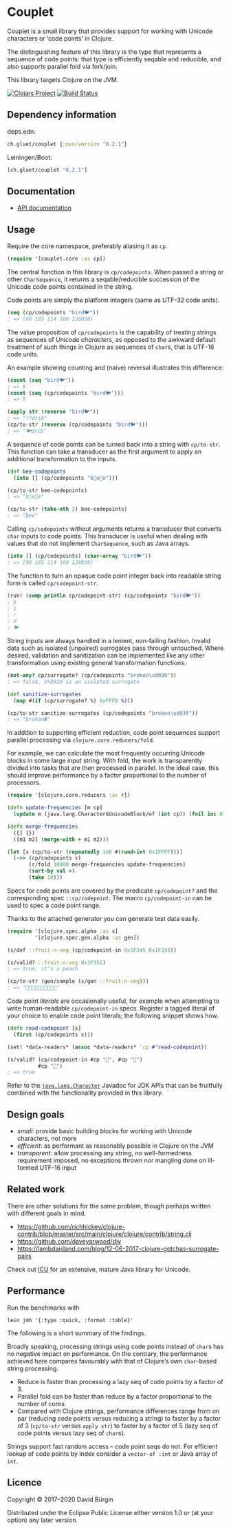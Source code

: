 # Couplet

Couplet is a small library that provides support for working with Unicode
characters or ‘code points’ in Clojure.

The distinguishing feature of this library is the type that represents a
sequence of code points: that type is efficiently seqable and reducible, and
also supports parallel fold via fork/join.

This library targets Clojure on the JVM.

[![Clojars Project](https://img.shields.io/clojars/v/ch.gluet/couplet.svg)](https://clojars.org/ch.gluet/couplet)
[![Build Status](https://travis-ci.org/glts/couplet.svg?branch=master)](https://travis-ci.org/glts/couplet)

## Dependency information

deps.edn:

```clojure
ch.gluet/couplet {:mvn/version "0.2.1"}
```

Leiningen/Boot:

```clojure
[ch.gluet/couplet "0.2.1"]
```

## Documentation

*   [API documentation](https://glts.github.io/couplet/couplet.core.html)

## Usage

Require the core namespace, preferably aliasing it as `cp`.

```clojure
(require '[couplet.core :as cp])
```

The central function in this library is `cp/codepoints`. When passed a string or
other `CharSequence`, it returns a seqable/reducible succession of the Unicode
code points contained in the string.

Code points are simply the platform integers (same as UTF-32 code units).

```clojure
(seq (cp/codepoints "bird🐦"))
; => (98 105 114 100 128038)
```

The value proposition of `cp/codepoints` is the capability of treating strings
as sequences of _Unicode characters_, as opposed to the awkward default
treatment of such things in Clojure as sequences of `char`s, that is UTF-16 code
units.

An example showing counting and (naive) reversal illustrates this difference:

```clojure
(count (seq "bird🐦"))
; => 6
(count (seq (cp/codepoints "bird🐦")))
; => 5

(apply str (reverse "bird🐦"))
; => "??drib"
(cp/to-str (reverse (cp/codepoints "bird🐦")))
; => "🐦drib"
```

A sequence of code points can be turned back into a string with `cp/to-str`.
This function can take a transducer as the first argument to apply an additional
transformation to the inputs.

```clojure
(def bee-codepoints
  (into [] (cp/codepoints "b🐝e🌻e")))

(cp/to-str bee-codepoints)
; => "b🐝e🌻e"

(cp/to-str (take-nth 2) bee-codepoints)
; => "bee"
```

Calling `cp/codepoints` without arguments returns a transducer that converts
`char` inputs to code points. This transducer is useful when dealing with values
that do not implement `CharSequence`, such as Java arrays.

```clojure
(into [] (cp/codepoints) (char-array "bird🐦"))
; => [98 105 114 100 128038]
```

The function to turn an opaque code point integer back into readable string form
is called `cp/codepoint-str`.

```clojure
(run! (comp println cp/codepoint-str) (cp/codepoints "bird🐦"))
; b
; i
; r
; d
; 🐦
```

String inputs are always handled in a lenient, non-failing fashion. Invalid data
such as isolated (unpaired) surrogates pass through untouched. Where desired,
validation and sanitization can be implemented like any other transformation
using existing general transformation functions.

```clojure
(not-any? cp/surrogate? (cp/codepoints "broken\ud930"))
; => false, U+D930 is an isolated surrogate

(def sanitize-surrogates
  (map #(if (cp/surrogate? %) 0xFFFD %)))

(cp/to-str sanitize-surrogates (cp/codepoints "broken\ud930"))
; => "broken�"
```

In addition to supporting efficient reduction, code point sequences support
parallel processing via `clojure.core.reducers/fold`.

For example, we can calculate the most frequently occurring Unicode blocks in
some large input string. With fold, the work is transparently divided into tasks
that are then processed in parallel. In the ideal case, this should improve
performance by a factor proportional to the number of processors.

```clojure
(require '[clojure.core.reducers :as r])

(defn update-frequencies [m cp]
  (update m (java.lang.Character$UnicodeBlock/of (int cp)) (fnil inc 0)))

(defn merge-frequencies
  ([] {})
  ([m1 m2] (merge-with + m1 m2)))

(let [s (cp/to-str (repeatedly 1e6 #(rand-int 0x1FFFF)))]
  (->> (cp/codepoints s)
       (r/fold 10000 merge-frequencies update-frequencies)
       (sort-by val >)
       (take 10)))
```

Specs for code points are covered by the predicate `cp/codepoint?` and the
corresponding spec `::cp/codepoint`. The macro `cp/codepoint-in` can be used
to spec a code point range.

Thanks to the attached generator you can generate test data easily.

```clojure
(require '[clojure.spec.alpha :as s]
         '[clojure.spec.gen.alpha :as gen])

(s/def ::fruit-n-veg (cp/codepoint-in 0x1F345 0x1F353))

(s/valid? ::fruit-n-veg 0x1F351)
; => true, it’s a peach

(cp/to-str (gen/sample (s/gen ::fruit-n-veg)))
; => "🍍🍍🍆🍅🍎🍓🍊🍌🍍🍓"
```

Code point _literals_ are occasionally useful, for example when attempting to
write human-readable `cp/codepoint-in` specs. Register a tagged literal of your
choice to enable code point literals; the following snippet shows how.

```clojure
(defn read-codepoint [s]
  (first (cp/codepoints s)))

(set! *data-readers* (assoc *data-readers* 'cp #'read-codepoint))

(s/valid? (cp/codepoint-in #cp "🍅", #cp "🍓")
          #cp "🍑")
; => true
```

Refer to the
[`java.lang.Character`](https://docs.oracle.com/javase/8/docs/api/java/lang/Character.html)
Javadoc for JDK APIs that can be fruitfully combined with the functionality
provided in this library.

## Design goals

*   *small*: provide basic building blocks for working with Unicode characters,
    not more
*   *efficient*: as performant as reasonably possible in Clojure on the JVM
*   *transparent*: allow processing any string, no well-formedness requirement
    imposed, no exceptions thrown nor mangling done on ill-formed UTF-16 input

## Related work

There are other solutions for the same problem, though perhaps written with
different goals in mind.

*   https://github.com/richhickey/clojure-contrib/blob/master/src/main/clojure/clojure/contrib/string.clj
*   https://github.com/daveyarwood/djy
*   https://lambdaisland.com/blog/12-06-2017-clojure-gotchas-surrogate-pairs

Check out [ICU](http://site.icu-project.org/) for an extensive, mature Java
library for Unicode.

## Performance

Run the benchmarks with

```
lein jmh '{:type :quick, :format :table}'
```

The following is a short summary of the findings.

Broadly speaking, processing strings using code points instead of `char`s has no
negative impact on performance. On the contrary, the performance achieved here
compares favourably with that of Clojure’s own `char`-based string processing.

*   Reduce is faster than processing a lazy seq of code points by a factor of 3.
*   Parallel fold can be faster than reduce by a factor proportional to the
    number of cores.
*   Compared with Clojure strings, performance differences range from on par
    (reducing code points versus reducing a string) to faster by a factor of 3
    (`cp/to-str` versus `apply str`) to faster by a factor of 5 (lazy seq of
    code points versus lazy seq of `char`s).

Strings support fast random access – code point seqs do not. For efficient
lookup of code points by index consider a `vector-of :int` or Java array of
`int`.

## Licence

Copyright © 2017–2020 David Bürgin

Distributed under the Eclipse Public License either version 1.0 or (at your
option) any later version.
